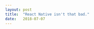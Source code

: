 ```yaml
---
layout: post
title:  "React Native isn't that bad."
date:   2018-07-07
---
```

<p align="center"><img src="{{ '/assets/img/react-native-family-guy.gif' | prepend: site.baseurl }}" alt=""></p>
